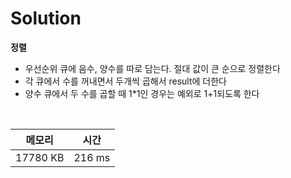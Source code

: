 # Solution

**정렬**
- 우선순위 큐에 음수, 양수를 따로 담는다. 절대 값이 큰 순으로 정렬한다
- 각 큐에서 수를 꺼내면서 두개씩 곱해서 result에 더한다
- 양수 큐에서 두 수를 곱할 때 1*1인 경우는 예외로 1+1되도록 한다

</br>

|메모리|시간|
|---|---|
|17780 KB|216 ms|
